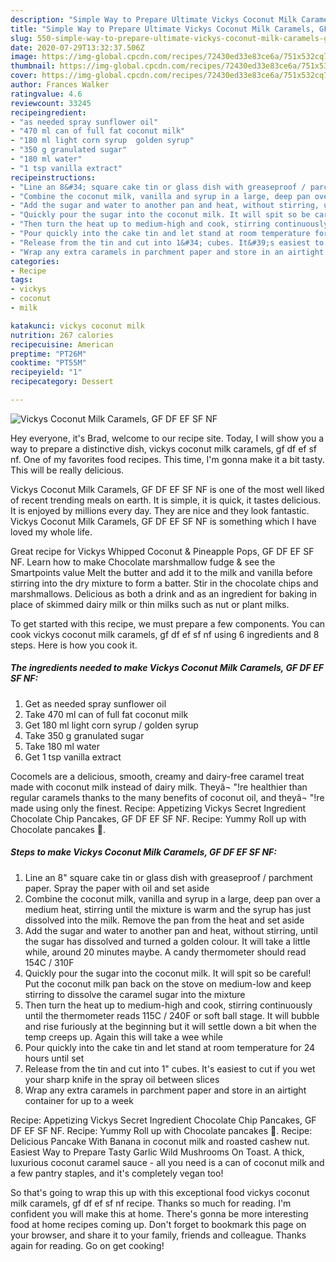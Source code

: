 ```yaml
---
description: "Simple Way to Prepare Ultimate Vickys Coconut Milk Caramels, GF DF EF SF NF"
title: "Simple Way to Prepare Ultimate Vickys Coconut Milk Caramels, GF DF EF SF NF"
slug: 550-simple-way-to-prepare-ultimate-vickys-coconut-milk-caramels-gf-df-ef-sf-nf
date: 2020-07-29T13:32:37.506Z
image: https://img-global.cpcdn.com/recipes/72430ed33e83ce6a/751x532cq70/vickys-coconut-milk-caramels-gf-df-ef-sf-nf-recipe-main-photo.jpg
thumbnail: https://img-global.cpcdn.com/recipes/72430ed33e83ce6a/751x532cq70/vickys-coconut-milk-caramels-gf-df-ef-sf-nf-recipe-main-photo.jpg
cover: https://img-global.cpcdn.com/recipes/72430ed33e83ce6a/751x532cq70/vickys-coconut-milk-caramels-gf-df-ef-sf-nf-recipe-main-photo.jpg
author: Frances Walker
ratingvalue: 4.6
reviewcount: 33245
recipeingredient:
- "as needed spray sunflower oil"
- "470 ml can of full fat coconut milk"
- "180 ml light corn syrup  golden syrup"
- "350 g granulated sugar"
- "180 ml water"
- "1 tsp vanilla extract"
recipeinstructions:
- "Line an 8&#34; square cake tin or glass dish with greaseproof / parchment paper. Spray the paper with oil and set aside"
- "Combine the coconut milk, vanilla and syrup in a large, deep pan over a medium heat, stirring until the mixture is warm and the syrup has just dissolved into the milk. Remove the pan from the heat and set aside"
- "Add the sugar and water to another pan and heat, without stirring, until the sugar has dissolved and turned a golden colour. It will take a little while, around 20 minutes maybe. A candy thermometer should read 154C / 310F"
- "Quickly pour the sugar into the coconut milk. It will spit so be careful! Put the coconut milk pan back on the stove on medium-low and keep stirring to dissolve the caramel sugar into the mixture"
- "Then turn the heat up to medium-high and cook, stirring continuously until the thermometer reads 115C / 240F or soft ball stage. It will bubble and rise furiously at the beginning but it will settle down a bit when the temp creeps up. Again this will take a wee while"
- "Pour quickly into the cake tin and let stand at room temperature for 24 hours until set"
- "Release from the tin and cut into 1&#34; cubes. It&#39;s easiest to cut if you wet your sharp knife in the spray oil between slices"
- "Wrap any extra caramels in parchment paper and store in an airtight container for up to a week"
categories:
- Recipe
tags:
- vickys
- coconut
- milk

katakunci: vickys coconut milk 
nutrition: 267 calories
recipecuisine: American
preptime: "PT26M"
cooktime: "PT55M"
recipeyield: "1"
recipecategory: Dessert

---
```



![Vickys Coconut Milk Caramels, GF DF EF SF NF](https://img-global.cpcdn.com/recipes/72430ed33e83ce6a/751x532cq70/vickys-coconut-milk-caramels-gf-df-ef-sf-nf-recipe-main-photo.jpg)

Hey everyone, it's Brad, welcome to our recipe site. Today, I will show you a way to prepare a distinctive dish, vickys coconut milk caramels, gf df ef sf nf. One of my favorites food recipes. This time, I'm gonna make it a bit tasty. This will be really delicious.

Vickys Coconut Milk Caramels, GF DF EF SF NF is one of the most well liked of recent trending meals on earth. It is simple, it is quick, it tastes delicious. It is enjoyed by millions every day. They are nice and they look fantastic. Vickys Coconut Milk Caramels, GF DF EF SF NF is something which I have loved my whole life.

Great recipe for Vickys Whipped Coconut &amp; Pineapple Pops, GF DF EF SF NF. Learn how to make Chocolate marshmallow fudge &amp; see the Smartpoints value Melt the butter and add it to the milk and vanilla before stirring into the dry mixture to form a batter. Stir in the chocolate chips and marshmallows. Delicious as both a drink and as an ingredient for baking in place of skimmed dairy milk or thin milks such as nut or plant milks.


To get started with this recipe, we must prepare a few components. You can cook vickys coconut milk caramels, gf df ef sf nf using 6 ingredients and 8 steps. Here is how you cook it.

<!--inarticleads1-->

##### The ingredients needed to make Vickys Coconut Milk Caramels, GF DF EF SF NF:

1. Get as needed spray sunflower oil
1. Take 470 ml can of full fat coconut milk
1. Get 180 ml light corn syrup / golden syrup
1. Take 350 g granulated sugar
1. Take 180 ml water
1. Get 1 tsp vanilla extract


Cocomels are a delicious, smooth, creamy and dairy-free caramel treat made with coconut milk instead of dairy milk. Theyâ¬ &#34;!re healthier than regular caramels thanks to the many benefits of coconut oil, and theyâ¬ &#34;!re made using only the finest. Recipe: Appetizing Vickys Secret Ingredient Chocolate Chip Pancakes, GF DF EF SF NF. Recipe: Yummy Roll up with Chocolate pancakes 🤗. 

<!--inarticleads2-->

##### Steps to make Vickys Coconut Milk Caramels, GF DF EF SF NF:

1. Line an 8&#34; square cake tin or glass dish with greaseproof / parchment paper. Spray the paper with oil and set aside
1. Combine the coconut milk, vanilla and syrup in a large, deep pan over a medium heat, stirring until the mixture is warm and the syrup has just dissolved into the milk. Remove the pan from the heat and set aside
1. Add the sugar and water to another pan and heat, without stirring, until the sugar has dissolved and turned a golden colour. It will take a little while, around 20 minutes maybe. A candy thermometer should read 154C / 310F
1. Quickly pour the sugar into the coconut milk. It will spit so be careful! Put the coconut milk pan back on the stove on medium-low and keep stirring to dissolve the caramel sugar into the mixture
1. Then turn the heat up to medium-high and cook, stirring continuously until the thermometer reads 115C / 240F or soft ball stage. It will bubble and rise furiously at the beginning but it will settle down a bit when the temp creeps up. Again this will take a wee while
1. Pour quickly into the cake tin and let stand at room temperature for 24 hours until set
1. Release from the tin and cut into 1&#34; cubes. It&#39;s easiest to cut if you wet your sharp knife in the spray oil between slices
1. Wrap any extra caramels in parchment paper and store in an airtight container for up to a week


Recipe: Appetizing Vickys Secret Ingredient Chocolate Chip Pancakes, GF DF EF SF NF. Recipe: Yummy Roll up with Chocolate pancakes 🤗. Recipe: Delicious Pancake With Banana in coconut milk and roasted cashew nut. Easiest Way to Prepare Tasty Garlic Wild Mushrooms On Toast. A thick, luxurious coconut caramel sauce - all you need is a can of coconut milk and a few pantry staples, and it&#39;s completely vegan too! 

So that's going to wrap this up with this exceptional food vickys coconut milk caramels, gf df ef sf nf recipe. Thanks so much for reading. I'm confident you will make this at home. There's gonna be more interesting food at home recipes coming up. Don't forget to bookmark this page on your browser, and share it to your family, friends and colleague. Thanks again for reading. Go on get cooking!
